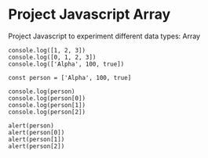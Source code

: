 # Project Javascript Array

Project Javascript to experiment different data types: Array

```
console.log([1, 2, 3])
console.log([0, 1, 2, 3])
console.log(['Alpha', 100, true])

const person = ['Alpha', 100, true]

console.log(person)
console.log(person[0])
console.log(person[1])
console.log(person[2])

alert(person)
alert(person[0])
alert(person[1])
alert(person[2])
```